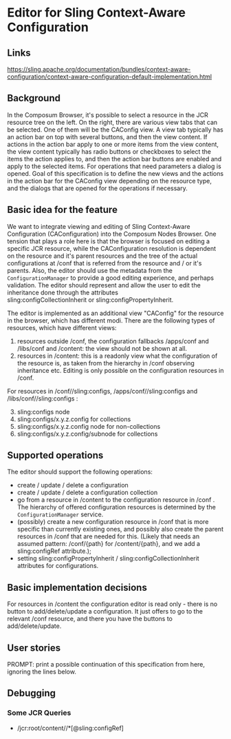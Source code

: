 # Editor for Sling Context-Aware Configuration

## Links

https://sling.apache.org/documentation/bundles/context-aware-configuration/context-aware-configuration-default-implementation.html

## Background

In the Composum Browser, it's possible to select a resource in the JCR resource tree on the left. On the right, there
are various view tabs that can be selected. One of them will be the CAConfig view. A view tab typically has an action
bar on top with several buttons, and then the view content. If actions in the action bar apply to one or more items from
the view content, the view content typically has radio buttons or checkboxes to select the items the action applies to,
and then the action bar buttons are enabled and apply to the selected items. For operations that need parameters a
dialog is opened. Goal of this specification is to define the new views and the actions in the action bar for the
CAConfig view depending on the resource type, and the dialogs that are opened for the operations if necessary.

## Basic idea for the feature

We want to integrate viewing and editing of Sling Context-Aware Configuration (CAConfiguration) into the Composum Nodes
Browser.
One tension that plays a role here is that the browser is focused on editing a specific JCR resource, while the
CAConfiguration resolution is dependent on the resource and it's parent resources and the tree of the actual
configurations at /conf that is referred from the resource and / or it's parents.
Also, the editor should use the metadata from the `ConfigurationManager` to provide a good editing experience, and
perhaps validation.
The editor should represent and allow the user to edit the inheritance done through the attributes  
sling:configCollectionInherit or sling:configPropertyInherit.

The editor is implemented as an additional view "CAConfig" for the resource in the browser, which has different modi.
There are the following types of resources, which have different views:

1. resources outside /conf, the configuration fallbacks /apps/conf and /libs/conf and /content: the view should not be
   shown at all.
2. resources in /content: this is a readonly view what the configuration of the resource is, as taken from the hierarchy
   in /conf observing inheritance etc. Editing is only possible on the configuration resources in /conf.

For resources in /conf//sling:configs, /apps/conf//sling:configs and /libs/conf//sling:configs :

3. sling:configs node
4. sling:configs/x.y.z.config for collections
5. sling:configs/x.y.z.config node for non-collections
6. sling:configs/x.y.z.config/subnode for collections

## Supported operations

The editor should support the following operations:

- create / update / delete a configuration
- create / update / delete a configuration collection
- go from a resource in /content to the configuration resource in /conf . The hierarchy of offered configuration
  resources is determined by the `ConfigurationManager` service.
- (possibly) create a new configuration resource in /conf that is more specific than currently existing ones, and
  possibly also create the parent resources in /conf that are needed for this. (Likely that needs an assumed pattern:
  /conf/{path} for /content/{path}, and we add a sling:configRef attribute.);
- setting sling:configPropertyInherit / sling:configCollectionInherit attributes for configurations.

## Basic implementation decisions

For resources in /content the configuration editor is read only - there is no button to add/delete/update a
configuration. It just offers to go to the relevant /conf resource, and there you have the buttons to add/delete/update.

## User stories



PROMPT: print a possible continuation of this specification from here, ignoring the lines below.

## Debugging

### Some JCR Queries

- /jcr:root/content//*[@sling:configRef]

